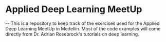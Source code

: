 # Applied Deep Learning MeetUp
-- 
This is a repository to keep track of the exercises used for the Applied Deep Learning MeetUp in Medellín. Most of the code examples will come directly from Dr. Adrian Rosebrock's tutorials on deep learning. 



